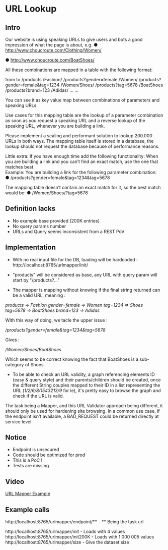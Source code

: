# URL Lookup

## Intro

Our website is using speaking URLs to give users and bots a good impression of what 
the page is about, e.g. 
● http://www.choucroute.com/Clothing/Women/ 

● http://www.choucroute.com/Boat­Shoes/ 
 
All these combinations are mapped in a table with the following format: 
 
from  to 
/products  /Fashion/ 
/products?gender=female  /Women/ 
/products?gender=female&tag=1234  /Women/Shoes/ 
/products?tag=5678  /Boat­Shoes 
/products?brand=123  /Adidas/ 
...   ...  
 
You can see it as key value map between combinations of parameters and speaking 
URLs. 
 
Use cases for this mapping table are the lookup of a parameter combination as soon as 
you request a speaking URL and a reverse lookup of the speaking URL, whenever you 
are building a link. 
 
Please implement a scaling and performant solution to lookup 200.000 URLs in both 
ways. The mapping table itself is stored in a database, the lookup should not request 
the database because of performance reasons. 
 
 
Little extra: 
If you have enough time add the following functionality: When you are building a link 
and you can’t find an exact match, use the one that matches best.  
 Example: 
You are building a link for the following parameter combination:  
● /products?gender=female&tag=1234&tag=5678 
 
The mapping table doesn’t contain an exact match for it, so the best match would be: 
● /Women/Shoes/?tag=5678 

## Definition lacks

- No example base provided (200K entries)
- No query params number
- URLs and Query seems inconsistent from a REST PoV

## Implementation

- With no real input file for the DB, loading will be hardcoded : http://localhost:8765/urlmapper/init/

- "products" will be considered as base, any URL with query param will start by "/products?<param>..."

- The mapper is mapping without knowing if the final string returned can be a valid URL, meaning :

*products  => Fashion*
*gender=female  => Women*
*tag=1234  => Shoes*
*tag=5678  => Boat­Shoes*
*brand=123  => Adidas*

With this way of doing, we tacle the upper issue : 

*/products?gender=female&tag=1234&tag=5678*

Gives : 

*/Women/Shoes/Boat­Shoes*

Which seems to be correct knowing the fact that BoatShoes is a sub-category of Shoes.

- To be able to check an URL validity, a graph referencing elements ID (easy & query style) and their parents/children should be created,
once the different String couples mapped to their ID in a list representing the URL (*1/2/6/8/1543213/9* for ie), it's pretty easy to browse the
graph and check if the URL is valid. 

The task being a Mapper, and this URL Validator approach being different, it should only be 
used for hardening site browsing. In a common use case, if the endpoint isn't available, a BAD_REQUEST could be returned directly 
at service level.

## Notice

- Endpoint is unsecured
- Code should be optimized for prod
- This is a PoC !
- Tests are missing

## Video

[URL Mapper Example](http://youtu.be/MZZW0rFk1Rc?hd=1)

## Example calls

http://localhost:8765/urlmapper/endpoint/** - ** Being the task url

http://localhost:8765/urlmapper/init - Loads with 4 values
http://localhost:8765/urlmapper/init200K - Loads with 1 000 005 values
http://localhost:8765/urlmapper/size - Give the dataset size
